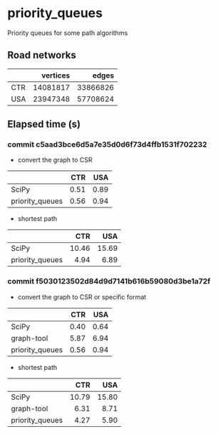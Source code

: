 # priority_queues
Priority queues for some path algorithms

## Road networks

|  | vertices | edges |
|---|---:|---:|
| CTR | 14081817 | 33866826 |
| USA | 23947348 | 57708624 |

## Elapsed time (s)

### commit c5aad3bce6d5a7e35d0d6f73d4ffb1531f702232

* convert the graph to CSR

|  | CTR | USA |
|---|---:|---:|
| SciPy | 0.51 | 0.89 |
| priority_queues |  0.56 | 0.94 |

* shortest path

|  | CTR | USA |
|---|---:|---:|
| SciPy | 10.46 | 15.69 |
| priority_queues |  4.94 | 6.89 |

### commit f5030123502d84d9d7141b616b59080d3be1a72f

* convert the graph to CSR or specific format

|  | CTR | USA |
|---|---:|---:|
| SciPy | 0.40 | 0.64 |
| graph-tool | 5.87 | 6.94 |
| priority_queues | 0.56 | 0.94 |

* shortest path

|  | CTR | USA |
|---|---:|---:|
| SciPy | 10.79 | 15.80 |
| graph-tool | 6.31| 8.71 |
| priority_queues | 4.27 | 5.90 |
